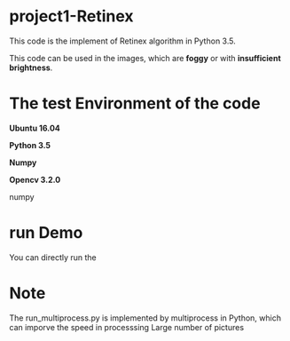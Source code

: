 # project1-Retinex
This code is the implement of Retinex algorithm in Python 3.5.

This code can be used in the images, which are **foggy** or with **insufficient brightness**.

# The test Environment of the code
  **Ubuntu 16.04**
  
  
  **Python 3.5**
  
  
  **Numpy**
  
  
  **Opencv 3.2.0**


numpy
# run Demo
You can directly run the 
# Note
The run_multiprocess.py is implemented by multiprocess in Python, which can imporve the speed in processsing Large number of pictures


